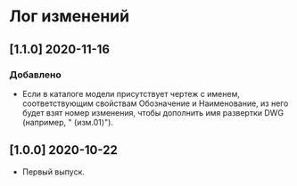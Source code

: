 ﻿# Лог изменений

[//]: # (YYYY-MM-DD)
[//]: # (Added, Changed, Deprecated, Removed, Fixed, Security)
[//]: # (Добавлено, Изменения, Устарело, Удалено, Исправлено, Безопасность)

## [1.1.0] 2020-11-16

### Добавлено

- Если в каталоге модели присутствует чертеж с именем, соответствующим свойствам Обозначение и Наименование, из него будет взят номер изменения, чтобы дополнить имя развертки DWG (например, " (изм.01)").

## [1.0.0] 2020-10-22

- Первый выпуск.
